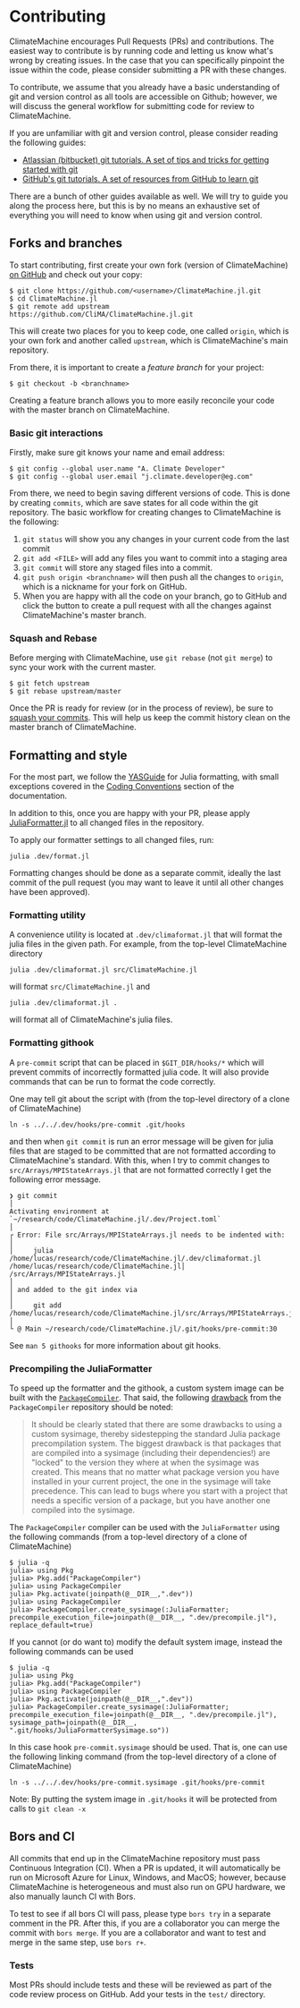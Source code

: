 # Contributing

ClimateMachine encourages Pull Requests (PRs) and contributions.  The easiest
way to contribute is by running code and letting us know what's wrong by
creating issues.  In the case that you can specifically pinpoint the issue
within the code, please consider submitting a PR with these changes.

To contribute, we assume that you already have a basic understanding of git and
version control as all tools are accessible on Github; however, we will discuss
the general workflow for submitting code for review to ClimateMachine.

If you are unfamiliar with git and version control, please consider reading the
following guides:

- [Atlassian (bitbucket) git tutorials. A set of tips and tricks for getting started with git](https://www.atlassian.com/git/tutorials)
- [GitHub's git tutorials. A set of resources from GitHub to learn git](https://try.github.io/)

There are a bunch of other guides available as well.  We will try to guide you
along the process here, but this is by no means an exhaustive set of everything
you will need to know when using git and version control.

## Forks and branches

To start contributing, first create your own fork (version of ClimateMachine)
[on GitHub](https://github.com/CliMA/ClimateMachine.jl) and check out your copy:

```
$ git clone https://github.com/<username>/ClimateMachine.jl.git
$ cd ClimateMachine.jl
$ git remote add upstream https://github.com/CliMA/ClimateMachine.jl.git
```

This will create two places for you to keep code, one called `origin`, which is
your own fork and another called `upstream`, which is ClimateMachine's main
repository.

From there, it is important to create a *feature branch* for your project:

```
$ git checkout -b <branchname>
```
Creating a feature branch allows you to more easily reconcile your code with the
master branch on ClimateMachine.

### Basic git interactions

Firstly, make sure git knows your name and email address:

```
$ git config --global user.name "A. Climate Developer"
$ git config --global user.email "j.climate.developer@eg.com"
```

From there, we need to begin saving different versions of code.
This is done by creating `commits`, which are save states for all code within
the git repository.
The basic workflow for creating changes to ClimateMachine is the following:

1. `git status` will show you any changes in your current code from the last commit
2. `git add <FILE>` will add any files you want to commit into a staging area
3. `git commit` will store any staged files into a commit.
4. `git push origin <branchname>` will then push all the changes to `origin`,
   which is a nickname for your fork on GitHub.
5. When you are happy with all the code on your branch, go to GitHub and click
   the button to create a pull request with all the changes against
   ClimateMachine's master branch.

### Squash and Rebase

Before merging with ClimateMachine, use `git rebase` (not `git merge`) to sync
your work  with the current master.

```
$ git fetch upstream
$ git rebase upstream/master
```

Once the PR is ready for review (or in the process of review), be sure to [squash your commits](https://github.com/edx/edx-platform/wiki/How-to-Rebase-a-Pull-Request#squash-your-changes).
This will help us keep the commit history clean on the master branch of ClimateMachine.

## Formatting and style

For the most part, we follow the [YASGuide](https://github.com/jrevels/YASGuide)
for Julia formatting, with small exceptions covered in the [Coding
  Conventions](https://CliMA.github.io/ClimateMachine.jl/latest/CodingConventions.html)
  section of the documentation.

In addition to this, once you are happy with your PR, please apply
[JuliaFormatter.jl](https://github.com/domluna/JuliaFormatter.jl) to all changed
files in the repository.

To apply our formatter settings to all changed files, run:
```
julia .dev/format.jl
```

Formatting changes should be done as a separate commit, ideally the last commit
of the pull request (you may want to leave it until all other changes have been
approved).

### Formatting utility

A convenience utility is located at `.dev/climaformat.jl` that will format the
julia files in the given path. For example, from the top-level ClimateMachine
directory
```
julia .dev/climaformat.jl src/ClimateMachine.jl
```
will format `src/ClimateMachine.jl` and
```
julia .dev/climaformat.jl .
```
will format all of ClimateMachine's julia files.

### Formatting githook

A `pre-commit` script that can be placed in `$GIT_DIR/hooks/*` which will
prevent commits of incorrectly formatted julia code.  It will also provide
commands that can be run to format the code correctly.

One may tell git about the script with (from the top-level directory of a clone
of ClimateMachine)
```
ln -s ../../.dev/hooks/pre-commit .git/hooks
```
and then when `git commit` is run an error message will be given for julia files
that are staged to be committed that are not formatted according to
ClimateMachine's standard.  With this, when I try to commit changes to
`src/Arrays/MPIStateArrays.jl` that are not formatted correctly I get the
following error message.

```
❯ git commit                                                                                                           │
Activating environment at `~/research/code/ClimateMachine.jl/.dev/Project.toml`                                        │
┌ Error: File src/Arrays/MPIStateArrays.jl needs to be indented with:                                                  │
│     julia /home/lucas/research/code/ClimateMachine.jl/.dev/climaformat.jl /home/lucas/research/code/ClimateMachine.jl│
/src/Arrays/MPIStateArrays.jl                                                                                          │
│ and added to the git index via                                                                                       │
│     git add /home/lucas/research/code/ClimateMachine.jl/src/Arrays/MPIStateArrays.jl                                 │
└ @ Main ~/research/code/ClimateMachine.jl/.git/hooks/pre-commit:30
```

See `man 5 githooks` for more information about git hooks.

### Precompiling the JuliaFormatter

To speed up the formatter and the githook, a custom system image can be built
with the [`PackageCompiler`](https://github.com/JuliaLang/PackageCompiler.jl).
That said, the following
[drawback](https://julialang.github.io/PackageCompiler.jl/dev/sysimages/#Drawbacks-to-custom-sysimages-1)
from the `PackageCompiler` repository should be noted:

> It should be clearly stated that there are some drawbacks to using a custom
> sysimage, thereby sidestepping the standard Julia package precompilation
> system. The biggest drawback is that packages that are compiled into a
> sysimage (including their dependencies!) are "locked" to the version they
> where at when the sysimage was created. This means that no matter what package
> version you have installed in your current project, the one in the sysimage
> will take precedence. This can lead to bugs where you start with a project
> that needs a specific version of a package, but you have another one compiled
> into the sysimage.

The `PackageCompiler` compiler can be used with the `JuliaFormatter` using the
following commands (from a top-level directory of a clone of ClimateMachine)
```
$ julia -q
julia> using Pkg
julia> Pkg.add("PackageCompiler")
julia> using PackageCompiler
julia> Pkg.activate(joinpath(@__DIR__,".dev"))
julia> using PackageCompiler
julia> PackageCompiler.create_sysimage(:JuliaFormatter; precompile_execution_file=joinpath(@__DIR__, ".dev/precompile.jl"), replace_default=true)
```

If you cannot (or do want to) modify the default system image, instead the
following commands can be used
```
$ julia -q
julia> using Pkg
julia> Pkg.add("PackageCompiler")
julia> using PackageCompiler
julia> Pkg.activate(joinpath(@__DIR__,".dev"))
julia> PackageCompiler.create_sysimage(:JuliaFormatter; precompile_execution_file=joinpath(@__DIR__, ".dev/precompile.jl"), sysimage_path=joinpath(@__DIR__, ".git/hooks/JuliaFormatterSysimage.so"))
```
In this case hook `pre-commit.sysimage` should be used. That is, one can use the
following linking command (from the top-level directory of a clone of
ClimateMachine)
```
ln -s ../../.dev/hooks/pre-commit.sysimage .git/hooks/pre-commit
```
Note: By putting the system image in `.git/hooks` it will be protected from
calls to `git clean -x`

## Bors and CI

All commits that end up in the ClimateMachine repository must pass Continuous
Integration (CI).  When a PR is updated, it will automatically be run on
Microsoft Azure for Linux, Windows, and MacOS; however, because ClimateMachine
is heterogeneous and must also run on GPU hardware, we also manually launch CI
with Bors.

To test to see if all bors CI will pass, please type `bors try` in a separate
comment in the PR.  After this, if you are a collaborator you can merge the
commit with `bors merge`.  If you are a collaborator and want to test and merge
in the same step, use `bors r+`.

### Tests

Most PRs should include tests and these will be reviewed as part of the code
review process on GitHub.  Add your tests in the `test/` directory.
